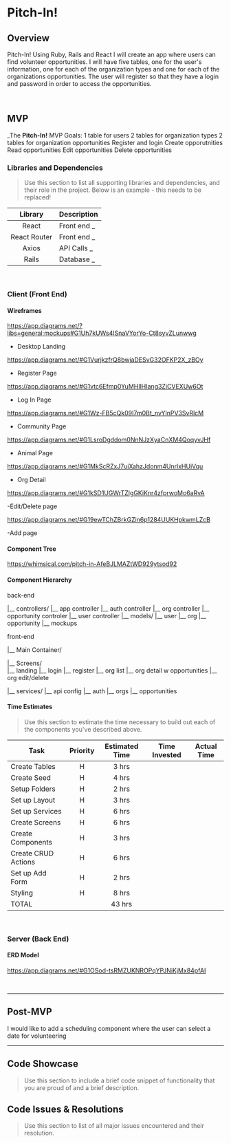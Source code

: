 # Pitch-In!

## Overview
 Pitch-In!
Using Ruby, Rails and React I will create an app where users can find volunteer opportunities.  I will have five tables, one for the user's information, one for each of the organization types and one for each of the organizations opportunities.  The user will register so that they have a login and password in order to access the opportunities.


<br>

## MVP

_The **Pitch-In!** MVP Goals:
1 table for users
2 tables for organization types
2 tables for organization opportunities
Register and login
Create opporutnities
Read opportunities
Edit opportunities
Delete opportunities
<br>

### Libraries and Dependencies

> Use this section to list all supporting libraries and dependencies, and their role in the project. Below is an example - this needs to be replaced!

|     Library      | Description                                |
| :--------------: | :----------------------------------------- |
|      React       | Front end                                _ |
|   React Router   | Front end                                _ |
|       Axios      | API Calls                                _ |
|       Rails      | Database                                 _ |


<br>

### Client (Front End)

#### Wireframes


https://app.diagrams.net/?libs=general;mockups#G1Uh7kUWs4ISnaVYorYo-Ct8syvZLunwwg

- Desktop Landing

https://app.diagrams.net/#G1VurjkzfrQ8bwjaDESvG32OFKP2X_zBOy

- Register Page

https://app.diagrams.net/#G1vtc6Efmp0YuMHIlHIang3ZiCVEXUw6Ot

- Log In Page

https://app.diagrams.net/#G1Wz-FB5cQk09I7m0Bt_nvYlnPV3SvRlcM

- Community Page

https://app.diagrams.net/#G1LsroDgddom0NnNJzXyaCnXM4QoqyvJHf

- Animal Page

https://app.diagrams.net/#G1MkScRZxJ7uiXahzJdonm4UnrlxHUiVqu

- Org Detail

https://app.diagrams.net/#G1kSD1UGWrTZIgGKiKnr4zfprwoMo6aRvA

-Edit/Delete page

https://app.diagrams.net/#G19ewTChZBrkGZin6p1284UUKHpkwmLZcB

-Add page


#### Component Tree

https://whimsical.com/pitch-in-AfeBJLMAZtWD929ytsod92

#### Component Hierarchy


back-end

|__ controllers/
      |__ app controller
      |__ auth controller
      |__ org controller
      |__ opportunity controler
      |__ user controller
|__ models/
      |__ user
      |__ org
      |__ opportunity
      |__ mockups      


front-end      

|__ Main Container/

|__ Screens/     
      |__ landing
      |__ login
      |__ register
      |__ org list
      |__ org detail w opportunities
      |__ org edit/delete
            
|__ services/
      |__ api config
      |__ auth
      |__ orgs
      |__ opportunities

#### Time Estimates

> Use this section to estimate the time necessary to build out each of the components you've described above.

| Task                | Priority | Estimated Time | Time Invested | Actual Time |
| ------------------- | :------: | :------------: | :-----------: | :---------: |
| Create Tables       |    H     |     3 hrs      |               |             |
| Create Seed         |    H     |     4 hrs      |               |             |
| Setup Folders       |    H     |     2 hrs      |               |             |
| Set up Layout       |    H     |     3 hrs      |               |             |
| Set up Services     |    H     |     6 hrs      |               |             |
| Create Screens      |    H     |     6 hrs      |               |             |
| Create Components   |    H     |     3 hrs      |               |             |
| Create CRUD Actions |    H     |     6 hrs      |               |             |
| Set up Add Form     |    H     |     2 hrs      |               |             |
| Styling             |    H     |     8 hrs      |               |             |
| TOTAL               |          |     43 hrs     |               |             |

<br>


### Server (Back End)

#### ERD Model

https://app.diagrams.net/#G1OSod-tsRMZUKNROPqYPJNiKjMx84pfAI

<br>

***

## Post-MVP

I would like to add a scheduling component where the user can select a date for volunteering

***

## Code Showcase

> Use this section to include a brief code snippet of functionality that you are proud of and a brief description.

## Code Issues & Resolutions

> Use this section to list of all major issues encountered and their resolution.
